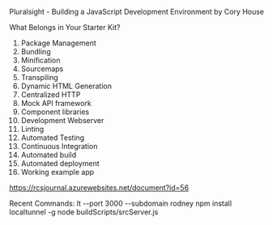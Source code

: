 Pluralsight - Building a JavaScript Development Environment 
by Cory House 


What Belongs in Your Starter Kit?  
1. Package Management  
2. Bundling 
3. Minification 
4. Sourcemaps 
5. Transpiling 
6. Dynamic HTML Generation 
7. Centralized HTTP 
8. Mock API framework 
9. Component libraries 
10. Development Webserver 
11. Linting 
12. Automated Testing 
13. Continuous Integration 
14. Automated build 
15. Automated deployment 
16. Working example app 

https://rcsjournal.azurewebsites.net/document?id=56


Recent Commands: 
lt --port 3000 --subdomain rodney
npm install localtunnel -g
node buildScripts/srcServer.js 
